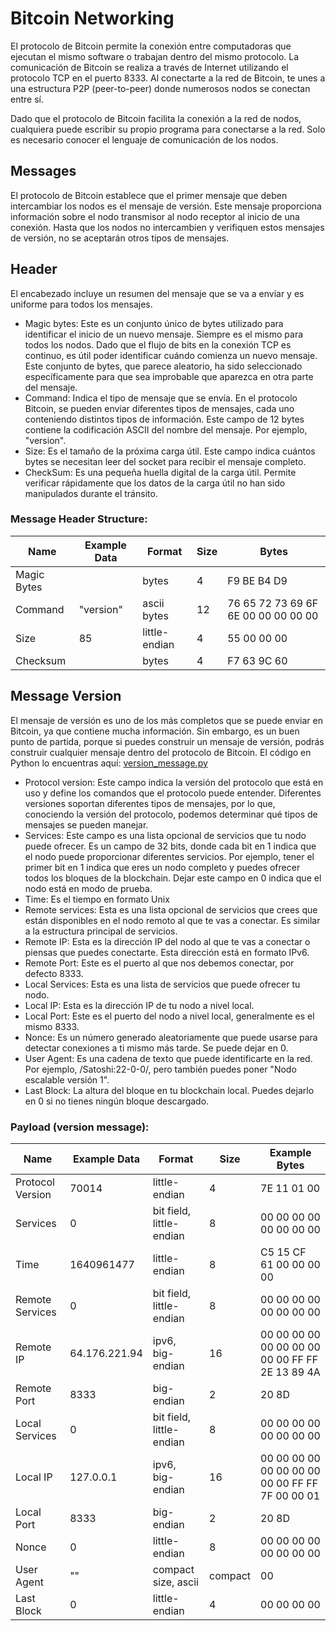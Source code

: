 # Bitcoin Networking

El protocolo de Bitcoin permite la conexión entre computadoras que ejecutan el mismo software o trabajan dentro del mismo protocolo. La comunicación de Bitcoin se realiza a través de Internet utilizando el protocolo TCP en el puerto 8333. Al conectarte a la red de Bitcoin, te unes a una estructura P2P (peer-to-peer) donde numerosos nodos se conectan entre sí.

Dado que el protocolo de Bitcoin facilita la conexión a la red de nodos, cualquiera puede escribir su propio programa para conectarse a la red. Solo es necesario conocer el lenguaje de comunicación de los nodos.


## Messages

El protocolo de Bitcoin establece que el primer mensaje que deben intercambiar los nodos es el mensaje de versión. Este mensaje proporciona información sobre el nodo transmisor al nodo receptor al inicio de una conexión. Hasta que los nodos no intercambien y verifiquen estos mensajes de versión, no se aceptarán otros tipos de mensajes.


## Header 

El encabezado incluye un resumen del mensaje que se va a enviar y es uniforme para todos los mensajes.

- Magic bytes: Este es un conjunto único de bytes utilizado para identificar el inicio de un nuevo mensaje. Siempre es el mismo para todos los nodos. Dado que el flujo de bits en la conexión TCP es continuo, es útil poder identificar cuándo comienza un nuevo mensaje. Este conjunto de bytes, que parece aleatorio, ha sido seleccionado específicamente para que sea improbable que aparezca en otra parte del mensaje.
- Command: Indica el tipo de mensaje que se envía. En el protocolo Bitcoin, se pueden enviar diferentes tipos de mensajes, cada uno conteniendo distintos tipos de información. Este campo de 12 bytes contiene la codificación ASCII del nombre del mensaje. Por ejemplo, "version".
- Size: Es el tamaño de la próxima carga útil. Este campo indica cuántos bytes se necesitan leer del socket para recibir el mensaje completo.
- CheckSum: Es una pequeña huella digital de la carga útil. Permite verificar rápidamente que los datos de la carga útil no han sido manipulados durante el tránsito.

### Message Header Structure:

| Name        | Example Data | Format        | Size | Bytes                               |
|-------------|--------------|---------------|------|-------------------------------------|
| Magic Bytes |              | bytes         | 4    | F9 BE B4 D9                         |
| Command     | "version"    | ascii bytes   | 12   | 76 65 72 73 69 6F 6E 00 00 00 00 00 |
| Size        | 85           | little-endian | 4    | 55 00 00 00                         |
| Checksum    |              | bytes         | 4    | F7 63 9C 60                         |


## Message Version

El mensaje de versión es uno de los más completos que se puede enviar en Bitcoin, ya que contiene mucha información. Sin embargo, es un buen punto de partida, porque si puedes construir un mensaje de versión, podrás construir cualquier mensaje dentro del protocolo de Bitcoin. El código en Python lo encuentras aquí: [version_message.py](https://github.com/jdom1824/Bitcoin-File-System/blob/main/version_message.py)


- Protocol version: Este campo indica la versión del protocolo que está en uso y define los comandos que el protocolo puede entender. Diferentes versiones soportan diferentes tipos de mensajes, por lo que, conociendo la versión del protocolo, podemos determinar qué tipos de mensajes se pueden manejar.
- Services: Este campo es una lista opcional de servicios que tu nodo puede ofrecer. Es un campo de 32 bits, donde cada bit en 1 indica que el nodo puede proporcionar diferentes servicios. Por ejemplo, tener el primer bit en 1 indica que eres un nodo completo y puedes ofrecer todos los bloques de la blockchain. Dejar este campo en 0 indica que el nodo está en modo de prueba.
- Time: Es el tiempo en formato Unix
- Remote services: Esta es una lista opcional de servicios que crees que están disponibles en el nodo remoto al que te vas a conectar. Es similar a la estructura principal de servicios.
- Remote IP: Esta es la dirección IP del nodo al que te vas a conectar o piensas que puedes conectarte. Esta dirección está en formato IPv6.
- Remote Port: Este es el puerto al que nos debemos conectar, por defecto 8333.
- Local Services: Esta es una lista de servicios que puede ofrecer tu nodo.
- Local IP: Esta es la dirección IP de tu nodo a nivel local.
- Local Port: Este es el puerto del nodo a nivel local, generalmente es el mismo 8333.
- Nonce: Es un número generado aleatoriamente que puede usarse para detectar conexiones a ti mismo más tarde. Se puede dejar en 0.
- User Agent: Es una cadena de texto que puede identificarte en la red. Por ejemplo, /Satoshi:22-0-0/, pero también puedes poner "Nodo escalable versión 1".
- Last Block: La altura del bloque en tu blockchain local. Puedes dejarlo en 0 si no tienes ningún bloque descargado.

### Payload (version message):

| Name               | Example Data | Format                   | Size   | Example Bytes                                  |
|--------------------|--------------|--------------------------|--------|------------------------------------------------|
| Protocol Version   | 70014        | little-endian            | 4      | 7E 11 01 00                                    |
| Services           | 0            | bit field, little-endian | 8      | 00 00 00 00 00 00 00 00                        |
| Time               | 1640961477   | little-endian            | 8      | C5 15 CF 61 00 00 00 00                        |
| Remote Services    | 0            | bit field, little-endian | 8      | 00 00 00 00 00 00 00 00                        |
| Remote IP          | 64.176.221.94| ipv6, big-endian         | 16     | 00 00 00 00 00 00 00 00 00 00 FF FF 2E 13 89 4A|
| Remote Port        | 8333         | big-endian               | 2      | 20 8D                                          |
| Local Services     | 0            | bit field, little-endian | 8      | 00 00 00 00 00 00 00 00                        |
| Local IP           | 127.0.0.1    | ipv6, big-endian         | 16     | 00 00 00 00 00 00 00 00 00 00 FF FF 7F 00 00 01|
| Local Port         | 8333         | big-endian               | 2      | 20 8D                                          |
| Nonce              | 0            | little-endian            | 8      | 00 00 00 00 00 00 00 00                        |
| User Agent         | ""           | compact size, ascii      | compact| 00                                             |
| Last Block         | 0            | little-endian            | 4      | 00 00 00 00                                    |

